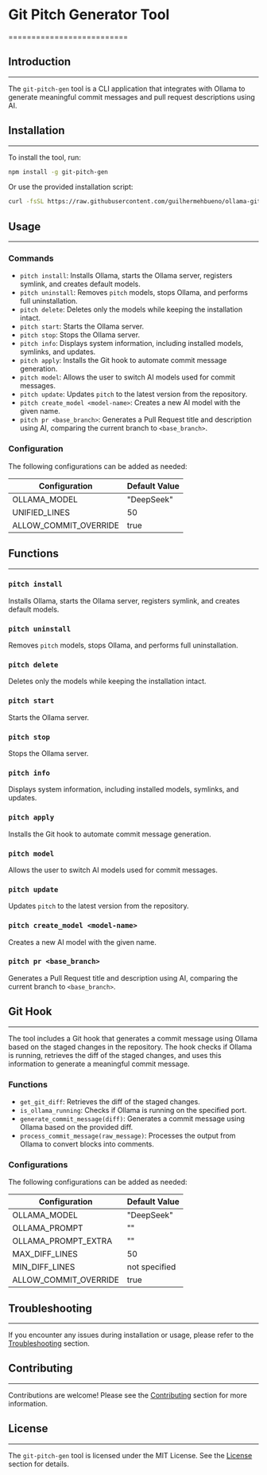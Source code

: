 # Git Pitch Generator Tool
==========================

## Introduction
---------------

The `git-pitch-gen` tool is a CLI application that integrates with Ollama to generate meaningful commit messages and pull request descriptions using AI.

## Installation
--------------

To install the tool, run:
```bash
npm install -g git-pitch-gen
```
Or use the provided installation script:
```bash
curl -fsSL https://raw.githubusercontent.com/guilhermehbueno/ollama-git-pitch-gen/master/install.sh | bash
```
## Usage
-----

### Commands

* `pitch install`: Installs Ollama, starts the Ollama server, registers symlink, and creates default models.
* `pitch uninstall`: Removes `pitch` models, stops Ollama, and performs full uninstallation.
* `pitch delete`: Deletes only the models while keeping the installation intact.
* `pitch start`: Starts the Ollama server.
* `pitch stop`: Stops the Ollama server.
* `pitch info`: Displays system information, including installed models, symlinks, and updates.
* `pitch apply`: Installs the Git hook to automate commit message generation.
* `pitch model`: Allows the user to switch AI models used for commit messages.
* `pitch update`: Updates `pitch` to the latest version from the repository.
* `pitch create_model <model-name>`: Creates a new AI model with the given name.
* `pitch pr <base_branch>`: Generates a Pull Request title and description using AI, comparing the current branch to `<base_branch>`.

### Configuration

The following configurations can be added as needed:

| Configuration | Default Value |
| --- | --- |
| OLLAMA_MODEL | "DeepSeek" |
| UNIFIED_LINES | 50 |
| ALLOW_COMMIT_OVERRIDE | true |

## Functions
-------------

### `pitch install`

Installs Ollama, starts the Ollama server, registers symlink, and creates default models.

### `pitch uninstall`

Removes `pitch` models, stops Ollama, and performs full uninstallation.

### `pitch delete`

Deletes only the models while keeping the installation intact.

### `pitch start`

Starts the Ollama server.

### `pitch stop`

Stops the Ollama server.

### `pitch info`

Displays system information, including installed models, symlinks, and updates.

### `pitch apply`

Installs the Git hook to automate commit message generation.

### `pitch model`

Allows the user to switch AI models used for commit messages.

### `pitch update`

Updates `pitch` to the latest version from the repository.

### `pitch create_model <model-name>`

Creates a new AI model with the given name.

### `pitch pr <base_branch>`

Generates a Pull Request title and description using AI, comparing the current branch to `<base_branch>`.

## Git Hook
------------

The tool includes a Git hook that generates a commit message using Ollama based on the staged changes in the repository. The hook checks if Ollama is running, retrieves the diff of the staged changes, and uses this information to generate a meaningful commit message.

### Functions

* `get_git_diff`: Retrieves the diff of the staged changes.
* `is_ollama_running`: Checks if Ollama is running on the specified port.
* `generate_commit_message(diff)`: Generates a commit message using Ollama based on the provided diff.
* `process_commit_message(raw_message)`: Processes the output from Ollama to convert <think> blocks into comments.

### Configurations

The following configurations can be added as needed:

| Configuration | Default Value |
| --- | --- |
| OLLAMA_MODEL | "DeepSeek" |
| OLLAMA_PROMPT | "" |
| OLLAMA_PROMPT_EXTRA | "" |
| MAX_DIFF_LINES | 50 |
| MIN_DIFF_LINES | not specified |
| ALLOW_COMMIT_OVERRIDE | true |

## Troubleshooting
-----------------

If you encounter any issues during installation or usage, please refer to the [Troubleshooting](#troubleshooting) section.

## Contributing
--------------

Contributions are welcome! Please see the [Contributing](#contributing) section for more information.

## License
---------

The `git-pitch-gen` tool is licensed under the MIT License. See the [License](#license) section for details.
